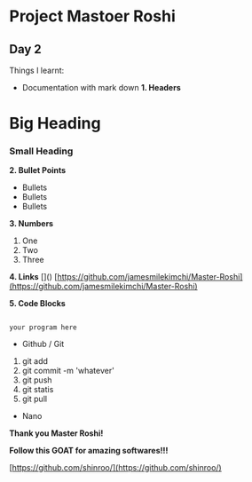 # Project Mastoer Roshi
## Day 2
Things I learnt:

- Documentation with mark down
__1. Headers__
# Big Heading
### Small Heading

__2. Bullet Points__
- Bullets
- Bullets
- Bullets

__3. Numbers__
1. One
2. Two
3. Three

__4. Links__
\[\]\(\)
[https://github.com/jamesmilekimchi/Master-Roshi](https://github.com/jamesmilekimchi/Master-Roshi)

__5. Code Blocks__

``` 

your program here

```

- Github / Git
1. git add
2. git commit -m 'whatever'
3. git push
4. git statis
5. git pull

- Nano
 
__Thank you Master Roshi!__

__Follow this GOAT for amazing softwares!!!__

[https://github.com/shinroo/](https://github.com/shinroo/)
